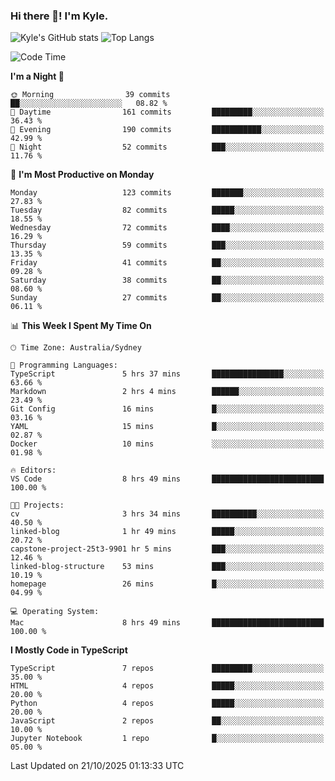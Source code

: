 ### Hi there 👋! I'm Kyle.

<!--
**kylewtho/kylewtho** is a ✨ _special_ ✨ repository because its `README.md` (this file) appears on your GitHub profile.

Here are some ideas to get you started:

- 🔭 I’m currently working on ...
- 🌱 I’m currently learning ...
- 👯 I’m looking to collaborate on ...
- 🤔 I’m looking for help with ...
- 💬 Ask me about ...
- 📫 How to reach me: ...
- 😄 Pronouns: ...
- ⚡ Fun fact: ...
-->
<!--START_SECTION:github-stats-->
![Kyle's GitHub stats](https://github-readme-stats.vercel.app/api?username=kylewtho&show_icons=true&count_private=true&line_height=40)
![Top Langs](https://github-readme-stats.vercel.app/api/top-langs/?username=kylewtho&hide=html)
<!--END_SECTION:github-stats-->

<!--START_SECTION:waka-->
![Code Time](http://img.shields.io/badge/Code%20Time-58%20hrs%205%20mins-blue)

**I'm a Night 🦉** 

```text
🌞 Morning                39 commits          ██░░░░░░░░░░░░░░░░░░░░░░░   08.82 % 
🌆 Daytime                161 commits         █████████░░░░░░░░░░░░░░░░   36.43 % 
🌃 Evening                190 commits         ███████████░░░░░░░░░░░░░░   42.99 % 
🌙 Night                  52 commits          ███░░░░░░░░░░░░░░░░░░░░░░   11.76 % 
```
📅 **I'm Most Productive on Monday** 

```text
Monday                   123 commits         ███████░░░░░░░░░░░░░░░░░░   27.83 % 
Tuesday                  82 commits          █████░░░░░░░░░░░░░░░░░░░░   18.55 % 
Wednesday                72 commits          ████░░░░░░░░░░░░░░░░░░░░░   16.29 % 
Thursday                 59 commits          ███░░░░░░░░░░░░░░░░░░░░░░   13.35 % 
Friday                   41 commits          ██░░░░░░░░░░░░░░░░░░░░░░░   09.28 % 
Saturday                 38 commits          ██░░░░░░░░░░░░░░░░░░░░░░░   08.60 % 
Sunday                   27 commits          ██░░░░░░░░░░░░░░░░░░░░░░░   06.11 % 
```


📊 **This Week I Spent My Time On** 

```text
🕑︎ Time Zone: Australia/Sydney

💬 Programming Languages: 
TypeScript               5 hrs 37 mins       ████████████████░░░░░░░░░   63.66 % 
Markdown                 2 hrs 4 mins        ██████░░░░░░░░░░░░░░░░░░░   23.49 % 
Git Config               16 mins             █░░░░░░░░░░░░░░░░░░░░░░░░   03.16 % 
YAML                     15 mins             █░░░░░░░░░░░░░░░░░░░░░░░░   02.87 % 
Docker                   10 mins             ░░░░░░░░░░░░░░░░░░░░░░░░░   01.98 % 

🔥 Editors: 
VS Code                  8 hrs 49 mins       █████████████████████████   100.00 % 

🐱‍💻 Projects: 
cv                       3 hrs 34 mins       ██████████░░░░░░░░░░░░░░░   40.50 % 
linked-blog              1 hr 49 mins        █████░░░░░░░░░░░░░░░░░░░░   20.72 % 
capstone-project-25t3-9901 hr 5 mins         ███░░░░░░░░░░░░░░░░░░░░░░   12.46 % 
linked-blog-structure    53 mins             ███░░░░░░░░░░░░░░░░░░░░░░   10.19 % 
homepage                 26 mins             █░░░░░░░░░░░░░░░░░░░░░░░░   04.99 % 

💻 Operating System: 
Mac                      8 hrs 49 mins       █████████████████████████   100.00 % 
```

**I Mostly Code in TypeScript** 

```text
TypeScript               7 repos             █████████░░░░░░░░░░░░░░░░   35.00 % 
HTML                     4 repos             █████░░░░░░░░░░░░░░░░░░░░   20.00 % 
Python                   4 repos             █████░░░░░░░░░░░░░░░░░░░░   20.00 % 
JavaScript               2 repos             ██░░░░░░░░░░░░░░░░░░░░░░░   10.00 % 
Jupyter Notebook         1 repo              █░░░░░░░░░░░░░░░░░░░░░░░░   05.00 % 
```




 Last Updated on 21/10/2025 01:13:33 UTC
<!--END_SECTION:waka-->
